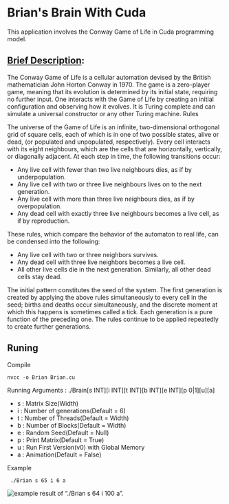 # Brian's Brain With Cuda
This application involves the Conway Game of Life in Cuda programming model.

## [Brief Description](https://en.wikipedia.org/wiki/Brian%27s_Brain):
The Conway Game of Life is a cellular automation devised by the British mathematician John Horton Conway in 1970.
The game is a zero-player game, meaning that its evolution is determined by its initial state, requiring no further input.
One interacts with the Game of Life by creating an initial configuration and observing how it evolves.
It is Turing complete and can simulate a universal constructor or any other Turing machine.
Rules

The universe of the Game of Life is an infinite, two-dimensional orthogonal grid of square cells, each of which is in one of two possible states, alive or dead, (or populated and unpopulated, respectively). Every cell interacts with its eight neighbours, which are the cells that are horizontally, vertically, or diagonally adjacent. At each step in time, the following transitions occur:

* Any live cell with fewer than two live neighbours dies, as if by underpopulation.
* Any live cell with two or three live neighbours lives on to the next generation.
* Any live cell with more than three live neighbours dies, as if by overpopulation.
* Any dead cell with exactly three live neighbours becomes a live cell, as if by reproduction.

These rules, which compare the behavior of the automaton to real life, can be condensed into the following:

* Any live cell with two or three neighbors survives.
* Any dead cell with three live neighbors becomes a live cell.
* All other live cells die in the next generation. Similarly, all other dead cells stay dead.

The initial pattern constitutes the seed of the system. The first generation is created by applying the above rules simultaneously to every cell in the seed; births and deaths occur simultaneously, and the discrete moment at which this happens is sometimes called a tick. Each generation is a pure function of the preceding one. The rules continue to be applied repeatedly to create further generations.

## Runing
Compile
```
nvcc -o Brian Brian.cu
```
Running Arguments : ./Brain[s INT][i INT][t INT][b INT][e INT][p 0|1][u][a]
* s : Matrix Size(Width)
* i : Number of generations(Default = 6)
* t : Number of Threads(Default = Width)
* b : Number of Blocks(Default = Width)
* e : Random Seed(Default = Null)
* p : Print Matrix(Default = True)
* u : Run First Version(v0) with Global Memory
* a : Animation(Default = False)

Example
```
 ./Brian s 65 i 6 a
```

![example](https://user-images.githubusercontent.com/58977971/75168682-f8f35f00-572f-11ea-8af9-b7f4e37d62a5.png)
result of  “./Brian s 64 i 100 a”.
